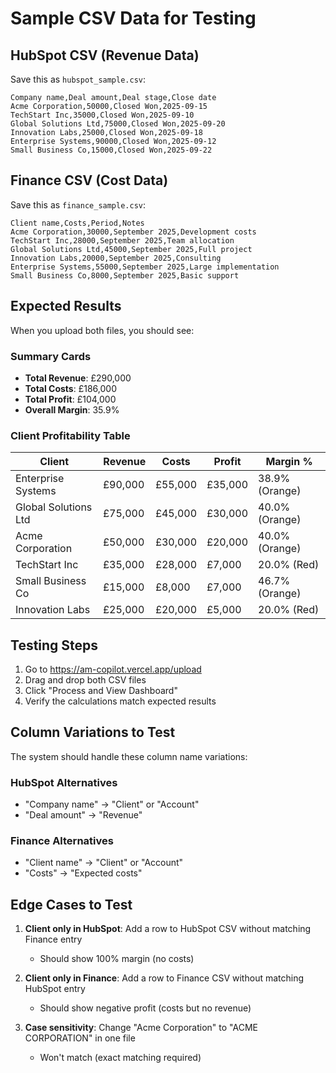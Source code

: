 # Sample CSV Data for Testing

## HubSpot CSV (Revenue Data)

Save this as `hubspot_sample.csv`:

```csv
Company name,Deal amount,Deal stage,Close date
Acme Corporation,50000,Closed Won,2025-09-15
TechStart Inc,35000,Closed Won,2025-09-10
Global Solutions Ltd,75000,Closed Won,2025-09-20
Innovation Labs,25000,Closed Won,2025-09-18
Enterprise Systems,90000,Closed Won,2025-09-12
Small Business Co,15000,Closed Won,2025-09-22
```

## Finance CSV (Cost Data)

Save this as `finance_sample.csv`:

```csv
Client name,Costs,Period,Notes
Acme Corporation,30000,September 2025,Development costs
TechStart Inc,28000,September 2025,Team allocation
Global Solutions Ltd,45000,September 2025,Full project
Innovation Labs,20000,September 2025,Consulting
Enterprise Systems,55000,September 2025,Large implementation
Small Business Co,8000,September 2025,Basic support
```

## Expected Results

When you upload both files, you should see:

### Summary Cards
- **Total Revenue**: £290,000
- **Total Costs**: £186,000
- **Total Profit**: £104,000
- **Overall Margin**: 35.9%

### Client Profitability Table

| Client | Revenue | Costs | Profit | Margin % |
|--------|---------|-------|--------|----------|
| Enterprise Systems | £90,000 | £55,000 | £35,000 | 38.9% (Orange) |
| Global Solutions Ltd | £75,000 | £45,000 | £30,000 | 40.0% (Orange) |
| Acme Corporation | £50,000 | £30,000 | £20,000 | 40.0% (Orange) |
| TechStart Inc | £35,000 | £28,000 | £7,000 | 20.0% (Red) |
| Small Business Co | £15,000 | £8,000 | £7,000 | 46.7% (Orange) |
| Innovation Labs | £25,000 | £20,000 | £5,000 | 20.0% (Red) |

## Testing Steps

1. Go to https://am-copilot.vercel.app/upload
2. Drag and drop both CSV files
3. Click "Process and View Dashboard"
4. Verify the calculations match expected results

## Column Variations to Test

The system should handle these column name variations:

### HubSpot Alternatives
- "Company name" → "Client" or "Account"
- "Deal amount" → "Revenue"

### Finance Alternatives
- "Client name" → "Client" or "Account"
- "Costs" → "Expected costs"

## Edge Cases to Test

1. **Client only in HubSpot**: Add a row to HubSpot CSV without matching Finance entry
   - Should show 100% margin (no costs)

2. **Client only in Finance**: Add a row to Finance CSV without matching HubSpot entry
   - Should show negative profit (costs but no revenue)

3. **Case sensitivity**: Change "Acme Corporation" to "ACME CORPORATION" in one file
   - Won't match (exact matching required)